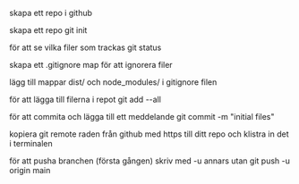 skapa ett repo i github


skapa ett repo
git init

för att se vilka filer som trackas
git status

skapa ett .gitignore map för att ignorera filer

lägg till mappar dist/ och node_modules/ i gitignore filen

för att lägga till filerna i repot
git add --all

för att commita och lägga till ett meddelande
git commit -m "initial files"

kopiera git remote raden från github med https till ditt repo och klistra in det i terminalen

för att pusha branchen (första gången) skriv med -u annars utan 
git push -u origin main